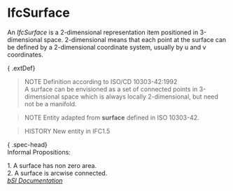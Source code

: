 IfcSurface
==========
An _IfcSurface_ is a 2-dimensional representation item positioned in
3-dimensional space. 2-dimensional means that each point at the surface can be
defined by a 2-dimensional coordinate system, usually by u and v coordinates.  
  
{ .extDef}  
> NOTE  Definition according to ISO/CD 10303-42:1992  
> A surface can be envisioned as a set of connected points in 3-dimensional
> space which is always locally 2-dimensional, but need not be a manifold.  
  
> NOTE  Entity adapted from **surface** defined in ISO 10303-42.  
  
> HISTORY  New entity in IFC1.5  
  
{ .spec-head}  
Informal Propositions:  
  
1\. A surface has non zero area.  
2\. A surface is arcwise connected.  
[ _bSI
Documentation_](https://standards.buildingsmart.org/IFC/DEV/IFC4_2/FINAL/HTML/schema/ifcgeometryresource/lexical/ifcsurface.htm)


